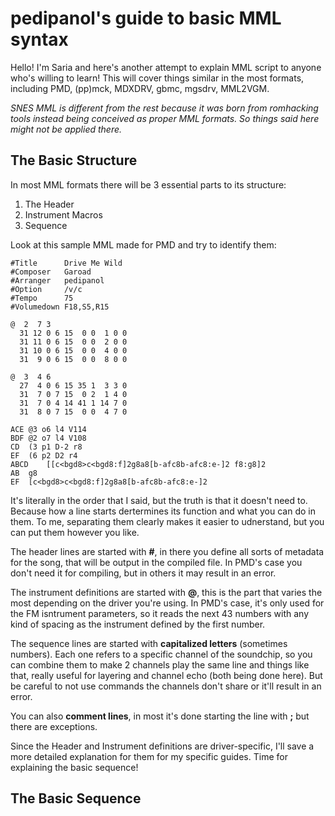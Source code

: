 # pedipanol's guide to basic MML syntax
Hello! I'm Saria and here's another attempt to explain MML script to anyone who's willing to learn! This will cover things similar in the most formats, including PMD, (pp)mck, MDXDRV, gbmc, mgsdrv, MML2VGM.

*SNES MML is different from the rest because it was born from romhacking tools instead being conceived as proper MML formats. So things said here might not be applied there.*

## The Basic Structure

In most MML formats there will be 3 essential parts to its structure:
1. The Header
2. Instrument Macros
3. Sequence

Look at this sample MML made for PMD and try to identify them:
```
#Title		Drive Me Wild
#Composer	Garoad
#Arranger	pedipanol
#Option		/v/c
#Tempo		75
#Volumedown	F18,S5,R15

@  2  7 3
  31 12 0 6 15  0 0  1 0 0
  31 11 0 6 15  0 0  2 0 0
  31 10 0 6 15  0 0  4 0 0
  31  9 0 6 15  0 0  8 0 0

@  3  4 6
  27  4 0 6 15 35 1  3 3 0
  31  7 0 7 15  0 2  1 4 0
  31  7 0 4 14 41 1 14 7 0
  31  8 0 7 15  0 0  4 7 0

ACE	@3 o6 l4 V114
BDF	@2 o7 l4 V108
CD	(3 p1 D-2 r8
EF	(6 p2 D2 r4
ABCD	[[c<bgd8>c<bgd8:f]2g8a8[b-afc8b-afc8:e-]2 f8:g8]2
AB	g8
EF	[c<bgd8>c<bgd8:f]2g8a8[b-afc8b-afc8:e-]2 
```
It's literally in the order that I said, but the truth is that it doesn't need to. Because how a line starts dertermines its function and what you can do in them. To me, separating them clearly makes it easier to udnerstand, but you can put them however you like.

The header lines are started with **\#**, in there you define all sorts of metadata for the song, that will be output in the compiled file. In PMD's case you don't need it for compiling, but in others it may result in an error.

The instrument definitions are started with **\@**, this is the part that varies the most depending on the driver you're using. In PMD's case, it's only used for the FM isntrument parameters, so it reads the next 43 numbers with any kind of spacing as the instrument defined by the first number.

The sequence lines are started with **capitalized letters** (sometimes numbers). Each one refers to a specific channel of the soundchip, so you can combine them to make 2 channels play the same line and things like that, really useful for layering and channel echo (both being done here). But be careful to not use commands the channels don't share or it'll result in an error.

You can also **comment lines**, in most it's done starting the line with **;** but there are exceptions.

Since the Header and Instrument definitions are driver-specific, I'll save a more detailed explanation for them for my specific guides. Time for explaining the basic sequence!

## The Basic Sequence